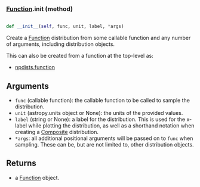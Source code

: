 ### [Function](Function.md).__init__ (method)


```py

def __init__(self, func, unit, label, *args)

```



Create a [Function](Function.md) distribution from some callable function and
any number of arguments, including distribution objects.

This can also be created from a function at the top-level as:

* [npdists.function](npdists.function.md)

Arguments
----------
* `func` (callable function): the callable function to be called to
    sample the distribution.
* `unit` (astropy.units object or None): the units of the provided values.
* `label` (string or None): a label for the distribution.  This is used
    for the x-label while plotting the distribution, as well as a shorthand
    notation when creating a [Composite](Composite.md) distribution.
* `*args`: all additional positional arguments will be passed on to
    `func` when sampling.  These can be, but are not limited to,
    other distribution objects.

Returns
---------
* a [Function](Function.md) object.

